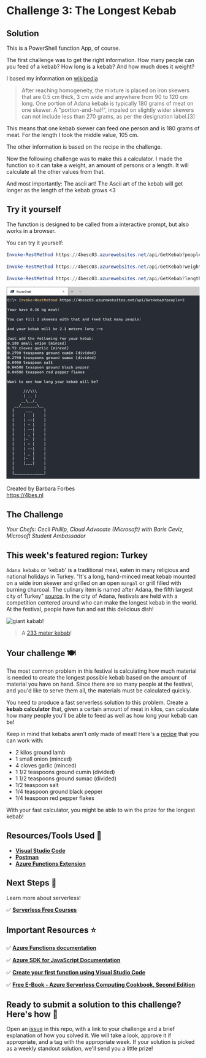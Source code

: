 # Challenge 3: The Longest Kebab

## Solution

This is a PowerShell function App, of course.

The first challenge was to get the right information. How many people can you feed of a kebab? How long is a kebab? And how much does it weight?

I based my information on  [wikipedia](https://en.wikipedia.org/wiki/Adana_kebab%C4%B1)

>After reaching homogeneity, the mixture is placed on iron skewers that are 0.5 cm thick, 3 cm wide and anywhere from 90 to 120 cm long. One portion of Adana kebabı is typically 180 grams of meat on one skewer. A "portion-and-half", impaled on slightly wider skewers can not include less than 270 grams, as per the designation label.[3]

This means that one kebab skewer can feed one person and is 180 grams of meat. For the length I took the middle value, 105 cm.

The other information is based on the recipe in the challenge.

Now the following challenge was to make this a calculator.
I made the function so it can take a weight, an amount of persons or a length. It will calculate all the other values from that.

And most importantly: The ascii art! 
The Ascii art of the kebab will get longer as the length of the kebab grows <3


## Try it yourself

The function is designed to be called from a interactive prompt, but also works in a browser.

You can try it yourself:

```PowerShell
Invoke-RestMethod https://4besc03.azurewebsites.net/api/GetKebab?people=5
```

```PowerShell
Invoke-RestMethod https://4besc03.azurewebsites.net/api/GetKebab?weight=20
```

```PowerShell
Invoke-RestMethod https://4besc03.azurewebsites.net/api/GetKebab?length=5
```

![screenshot](screenshot.png)

Created by Barbara Forbes  
<https://4bes.nl>

## The Challenge

_Your Chefs: Cecil Phillip, Cloud Advocate (Microsoft) with Baris Ceviz, Microsoft Student Ambassador_

## This week's featured region: Turkey

`Adana kebabı` or 'kebab' is a traditional meal, eaten in many religious and national holidays in Turkey. "It's a long, hand-minced meat kebab mounted on a wide iron skewer and grilled on an open `mangal` or grill filled with burning charcoal. The culinary item is named after Adana, the fifth largest city of Turkey" [source](https://en.wikipedia.org/wiki/Adana_kebab%C4%B1). In the city of Adana, festivals are held with a competition centered around who can make the longest kebab in the world. At the festival, people have fun and eat this delicious dish!

![giant kabab!](graphics/giant-kebab.png)

> A [233 meter kebab](https://www.youtube.com/watch?v=yj4FADNGhMY&ab_channel=ShowAnaHaber)!
## Your challenge 🍽 

The most common problem in this festival is calculating how much material is needed to create the longest possible kebab based on the amount of material you have on hand. Since there are so many people at the festival, and you'd like to serve them all, the materials must be calculated quickly.

You need to produce a fast serverless solution to this problem. Create a **kebab calculator** that, given a certain amount of meat in kilos, can calculate how many people you'll be able to feed as well as how long your kebab can be!

Keep in mind that kebabs aren't only made of meat! Here's a [recipe](https://www.thespruceeats.com/adana-kebab-4164647) that you can work with:

- 2 kilos ground lamb
- 1 small onion (minced)
- 4 cloves garlic (minced)
- 1 1/2 teaspoons ground cumin (divided)
- 1 1/2 teaspoons ground sumac (divided)
- 1/2 teaspoon salt
- 1/4 teaspoon ground black pepper
- 1/4 teaspoon red pepper flakes

With your fast calculator, you might be able to win the prize for the longest kebab!
## Resources/Tools Used 🚀

-   **[Visual Studio Code](https://code.visualstudio.com/?WT.mc_id=academic-10922-cxa)**
-   **[Postman](https://www.getpostman.com/downloads/)**
-   **[Azure Functions Extension](https://marketplace.visualstudio.com/items?itemName=ms-azuretools.vscode-azurefunctions&WT.mc_id=academic-10922-cxa)**

## Next Steps 🏃

Learn more about serverless!

  ✅ **[Serverless Free Courses](https://docs.microsoft.com/learn/browse/?term=azure%20functions&WT.mc_id=academic-10922-cxa)**

## Important Resources ⭐️

  ✅ **[Azure Functions documentation](https://docs.microsoft.com/azure/azure-functions/?WT.mc_id=academic-10922-cxa)**
  
  ✅ **[Azure SDK for JavaScript Documentation](https://docs.microsoft.com/azure/javascript/?WT.mc_id=academic-10922-cxa)**
  
  ✅ **[Create your first function using Visual Studio Code](https://docs.microsoft.com/azure/azure-functions/functions-create-first-function-vs-code?WT.mc_id=academic-10922-cxa)**
  
  ✅ **[Free E-Book - Azure Serverless Computing Cookbook, Second Edition](https://azure.microsoft.com/resources/azure-serverless-computing-cookbook/?WT.mc_id=academic-10922-cxa)**

## Ready to submit a solution to this challenge? Here's how 🚀 

Open an [issue](https://github.com/microsoft/Seasons-of-Serverless/issues/new?assignees=&labels=&template=seasons-of-serverless-solution.md&title=Solution) in this repo, with a link to your challenge and a brief explanation of how you solved it. We will take a look, approve it if appropriate, and a tag with the appropriate week. If your solution is picked as a weekly standout solution, we'll send you a little prize!
